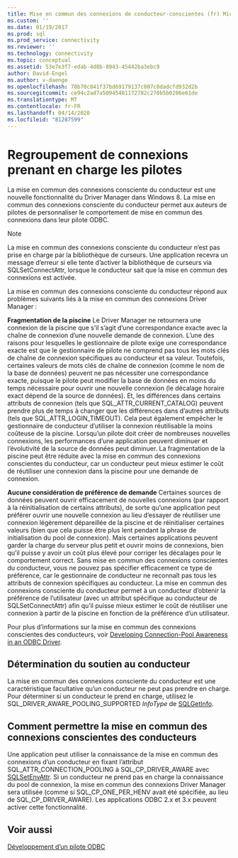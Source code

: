 ```yaml
---
title: Mise en commun des connexions de conducteur-conscientes (fr) Microsoft Docs
ms.custom: ''
ms.date: 01/19/2017
ms.prod: sql
ms.prod_service: connectivity
ms.reviewer: ''
ms.technology: connectivity
ms.topic: conceptual
ms.assetid: 53e7e3f7-edab-4d0b-8943-45442ba3ebc9
author: David-Engel
ms.author: v-daenge
ms.openlocfilehash: 70b70c841f37bd69179137c807c0dadcfd932d2b
ms.sourcegitcommit: ce94c2ad7a50945481172782c270b5b0206e61de
ms.translationtype: MT
ms.contentlocale: fr-FR
ms.lasthandoff: 04/14/2020
ms.locfileid: "81287599"
---
```

# <a name="driver-aware-connection-pooling"></a>Regroupement de connexions prenant en charge les pilotes
La mise en commun des connexions consciente du conducteur est une nouvelle fonctionnalité du Driver Manager dans Windows 8. La mise en commun des connexions consciente du conducteur permet aux auteurs de pilotes de personnaliser le comportement de mise en commun des connexions dans leur pilote ODBC.  
  
> [!NOTE]  
>  La mise en commun des connexions consciente du conducteur n’est pas prise en charge par la bibliothèque de curseurs. Une application recevra un message d’erreur si elle tente d’activer la bibliothèque de curseurs via SQLSetConnectAttr, lorsque le conducteur sait que la mise en commun des connexions est activée.  
  
 La mise en commun des connexions consciente du conducteur répond aux problèmes suivants liés à la mise en commun des connexions Driver Manager :  
  
 **Fragmentation de la piscine** Le Driver Manager ne retournera une connexion de la piscine que s’il s’agit d’une correspondance exacte avec la chaîne de connexion d’une nouvelle demande de connexion.  L’une des raisons pour lesquelles le gestionnaire de pilote exige une correspondance exacte est que le gestionnaire de pilote ne comprend pas tous les mots clés de chaîne de connexion spécifiques au conducteur et sa valeur.  Toutefois, certaines valeurs de mots clés de chaîne de connexion (comme le nom de la base de données) peuvent ne pas nécessiter une correspondance exacte, puisque le pilote peut modifier la base de données en moins du temps nécessaire pour ouvrir une nouvelle connexion (le décalage horaire exact dépend de la source de données). Et, les différences dans certains attributs de connexion (tels que SQL_ATTR_CURRENT_CATALOG) peuvent prendre plus de temps à changer que les différences dans d’autres attributs (tels que SQL_ATTR_LOGIN_TIMEOUT). Cela peut également empêcher le gestionnaire de conducteur d’utiliser la connexion réutilisable la moins coûteuse de la piscine. Lorsqu’un pilote doit créer de nombreuses nouvelles connexions, les performances d’une application peuvent diminuer et l’évolutivité de la source de données peut diminuer. La fragmentation de la piscine peut être réduite avec la mise en commun des connexions conscientes du conducteur, car un conducteur peut mieux estimer le coût de réutiliser une connexion dans la piscine pour une demande de connexion.  
  
 **Aucune considération de préférence de demande** Certaines sources de données peuvent ouvrir efficacement de nouvelles connexions (par rapport à la réinitialisation de certains attributs), de sorte qu’une application peut préférer ouvrir une nouvelle connexion au lieu d’essayer de réutiliser une connexion légèrement dépareillée de la piscine et de réinitialiser certaines valeurs (bien que cela puisse être plus lent pendant la phrase de initialisation du pool de connexion). Mais certaines applications peuvent garder la charge du serveur plus petit et ouvrir moins de connexions, bien qu’il puisse y avoir un coût plus élevé pour corriger les décalages pour le comportement correct. Sans mise en commun des connexions conscientes du conducteur, vous ne pouvez pas spécifier efficacement ce type de préférence, car le gestionnaire de conducteur ne reconnaît pas tous les attributs de connexion spécifiques au conducteur. La mise en commun des connexions consciente du conducteur permet à un conducteur d’obtenir la préférence de l’utilisateur (avec un attribut spécifique au conducteur de SQLSetConnectAttr) afin qu’il puisse mieux estimer le coût de réutiliser une connexion à partir de la piscine en fonction de la préférence d’un utilisateur.  
  
 Pour plus d’informations sur la mise en commun des connexions conscientes des conducteurs, voir [Developing Connection-Pool Awareness in an ODBC Driver](../../../odbc/reference/develop-driver/developing-connection-pool-awareness-in-an-odbc-driver.md).  
  
## <a name="determining-driver-support"></a>Détermination du soutien au conducteur  
 La mise en commun des connexions consciente du conducteur est une caractéristique facultative qu’un conducteur ne peut pas prendre en charge. Pour déterminer si un conducteur le prend en charge, utilisez le SQL_DRIVER_AWARE_POOLING_SUPPORTED *InfoType* de [SQLGetInfo](../../../odbc/reference/syntax/sqlgetinfo-function.md).  
  
## <a name="how-to-enable-driver-aware-connection-pooling"></a>Comment permettre la mise en commun des connexions conscientes des conducteurs  
 Une application peut utiliser la connaissance de la mise en commun des connexions d’un conducteur en fixant l’attribut SQL_ATTR_CONNECTION_POOLING à SQL_CP_DRIVER_AWARE avec [SQLSetEnvAttr](../../../odbc/reference/syntax/sqlsetenvattr-function.md). Si un conducteur ne prend pas en charge la connaissance du pool de connexion, la mise en commun des connexions Driver Manager sera utilisée (comme si SQL_CP_ONE_PER_HENV avait été spécifiée, au lieu de SQL_CP_DRIVER_AWARE). Les applications ODBC 2.x et 3.x peuvent activer cette fonctionnalité.  
  
## <a name="see-also"></a>Voir aussi  
 [Développement d’un pilote ODBC](../../../odbc/reference/develop-driver/developing-an-odbc-driver.md)
